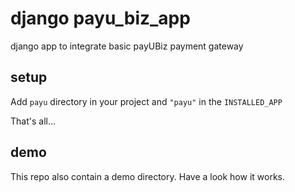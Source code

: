 # django payu_biz_app
django app to integrate basic payUBiz payment gateway

## setup
Add `payu` directory in your project and `"payu"` in the `INSTALLED_APP`

That's all...

## demo
This repo also contain a demo directory. Have a look how it works.
